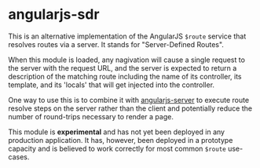 angularjs-sdr
=============

This is an alternative implementation of the AngularJS `$route` service that resolves routes via a server. It stands for "Server-Defined Routes".

When this module is loaded, any nagivation will cause a single request to the server with the request URL, and the server is expected to return
a description of the matching route including the name of its controller, its template, and its 'locals' that will get injected into the
controller.

One way to use this is to combine it with [angularjs-server](https://github.com/saymedia/angularjs-server) to execute route resolve steps
on the server rather than the client and potentially reduce the number of round-trips necessary to render a page.

This module is **experimental** and has not yet been deployed in any production application. It has, however, been deployed in a prototype
capacity and is believed to work correctly for most common `$route` use-cases.


